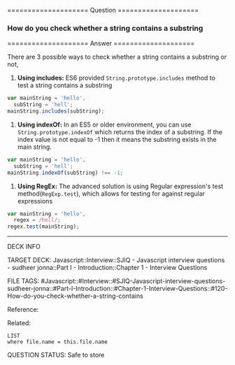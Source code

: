 ==================== Question ====================  

### How do you check whether a string contains a substring  

==================== Answer ====================  

There are 3 possible ways to check whether a string contains a substring or not,

1. **Using includes:** ES6 provided `String.prototype.includes` method to test a
   string contains a substring

```javascript
var mainString = 'hello',
  subString = 'hell';
mainString.includes(subString);
```

1. **Using indexOf:** In an ES5 or older environment, you can use
   `String.prototype.indexOf` which returns the index of a substring. If the
   index value is not equal to -1 then it means the substring exists in the main
   string.

```javascript
var mainString = 'hello',
  subString = 'hell';
mainString.indexOf(subString) !== -1;
```

1. **Using RegEx:** The advanced solution is using Regular expression's test
   method(`RegExp.test`), which allows for testing for against regular
   expressions

```javascript
var mainString = 'hello',
  regex = /hell/;
regex.test(mainString);
```

---

DECK INFO

TARGET DECK: Javascript::Interview::SJIQ - Javascript interview questions -
sudheer jonna::Part I - Introduction::Chapter 1 - Interview Questions

FILE TAGS:
#Javascript::#Interview::#SJIQ-Javascript-interview-questions-sudheer-jonna::#Part-I-Introduction::#Chapter-1-Interview-Questions::#120-How-do-you-check-whether-a-string-contains

Reference:

Related:

```dataview
LIST
where file.name = this.file.name
```

QUESTION STATUS: Safe to store
